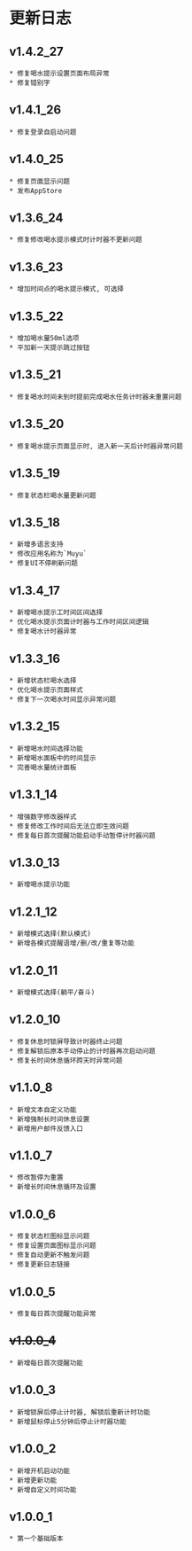 # 更新日志

## v1.4.2_27

    * 修复喝水提示设置页面布局异常
    * 修复错别字

## v1.4.1_26

    * 修复登录自启动问题

## v1.4.0_25

    * 修复页面显示问题
    * 发布AppStore

## v1.3.6_24

    * 修复修改喝水提示模式时计时器不更新问题

## v1.3.6_23

    * 增加时间点的喝水提示模式, 可选择

## v1.3.5_22

    * 增加喝水量50ml选项
    * 平加新一天提示跳过按钮

## v1.3.5_21

    * 修复喝水时间未到时提前完成喝水任务计时器未重置问题

## v1.3.5_20

    * 修复喝水提示页面显示时, 进入新一天后计时器异常问题

## v1.3.5_19

    * 修复状态栏喝水量更新问题

## v1.3.5_18

    * 新增多语言支持
    * 修改应用名称为`Muyu`
    * 修复UI不停刷新问题

## v1.3.4_17

    * 新增喝水提示工时间区间选择
    * 优化喝水提示页面计时器与工作时间区间逻辑
    * 修复喝水计时器异常

## v1.3.3_16

    * 新增状态栏喝水选择
    * 优化喝水提示页面样式
    * 修复下一次喝水时间显示异常问题

## v1.3.2_15

    * 新增喝水时间选择功能
    * 新增喝水面板中的时间显示
    * 完善喝水量统计面板

## v1.3.1_14

    * 增强数字修改器样式
    * 修复修改工作时间后无法立即生效问题
    * 修复每日首次提醒功能启动手动暂停计时器问题

## v1.3.0_13

    * 新增喝水提示功能

## v1.2.1_12

    * 新增模式选择(默认模式)
    * 新增各模式提醒语增/删/改/重复等功能

## v1.2.0_11

    * 新增模式选择(躺平/奋斗)

## v1.2.0_10

    * 修复休息时锁屏导致计时器终止问题
    * 修复解锁后原本手动停止的计时器再次启动问题
    * 修复长时间休息循环跨天时异常问题

## v1.1.0_8

    * 新增文本自定义功能
    * 新增强制长时间休息设置
    * 新增用户邮件反馈入口

## v1.1.0_7

    * 修改暂停为重置
    * 新增长时间休息循环及设置

## v1.0.0_6

    * 修复状态栏图标显示问题
    * 修复设置页面图标显示问题
    * 修复自动更新不触发问题
    * 修复更新日志链接

## v1.0.0_5

    * 修复每日首次提醒功能异常

## ~~v1.0.0_4~~

    * 新增每日首次提醒功能

## v1.0.0_3

    * 新增锁屏后停止计时器, 解锁后重新计时功能
    * 新增鼠标停止5分钟后停止计时器功能

## v1.0.0_2

    * 新增开机启动功能
    * 新增更新功能
    * 新增自定义时间功能

## v1.0.0_1

    * 第一个基础版本
